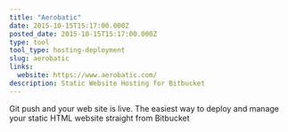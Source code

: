 ```yaml
---
title: "Aerobatic"
date: 2015-10-15T15:17:00.000Z
posted_date: 2015-10-15T15:17:00.000Z
type: tool
tool_type: hosting-deployment
slug: aerobatic
links:
  website: https://www.aerobatic.com/
description: Static Website Hosting for Bitbucket
---
```

Git push and your web site is live. The easiest way to deploy and manage your static HTML website straight from Bitbucket
